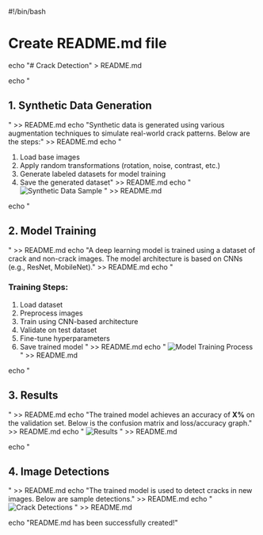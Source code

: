 #!/bin/bash

# Create README.md file
echo "# Crack Detection" > README.md

echo "
## 1. Synthetic Data Generation
" >> README.md
echo "Synthetic data is generated using various augmentation techniques to simulate real-world crack patterns. Below are the steps:" >> README.md
echo "
1. Load base images
2. Apply random transformations (rotation, noise, contrast, etc.)
3. Generate labeled datasets for model training
4. Save the generated dataset" >> README.md
echo "
![Synthetic Data Sample](images/synthetic_data.png)
" >> README.md

echo "
## 2. Model Training
" >> README.md
echo "A deep learning model is trained using a dataset of crack and non-crack images. The model architecture is based on CNNs (e.g., ResNet, MobileNet)." >> README.md
echo "
### Training Steps:
1. Load dataset
2. Preprocess images
3. Train using CNN-based architecture
4. Validate on test dataset
5. Fine-tune hyperparameters
6. Save trained model
" >> README.md
echo "
![Model Training Process](images/model_training.png)
" >> README.md

echo "
## 3. Results
" >> README.md
echo "The trained model achieves an accuracy of **X%** on the validation set. Below is the confusion matrix and loss/accuracy graph." >> README.md
echo "
![Results](images/results.png)
" >> README.md

echo "
## 4. Image Detections
" >> README.md
echo "The trained model is used to detect cracks in new images. Below are sample detections." >> README.md
echo "
![Crack Detections](images/crack_detections.png)
" >> README.md

echo "README.md has been successfully created!"
